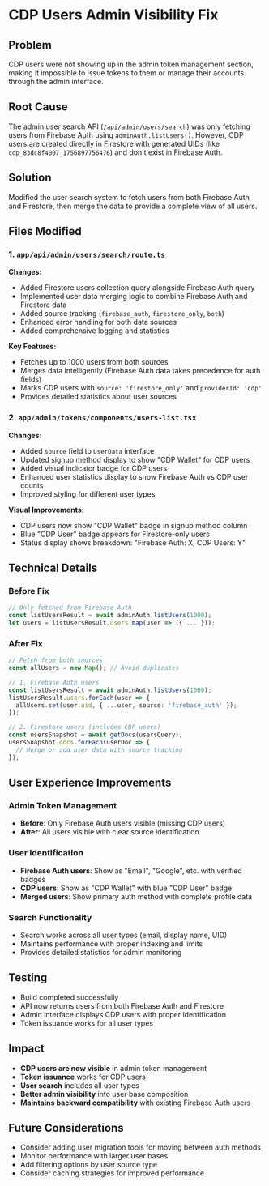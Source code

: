 # CDP Users Admin Visibility Fix

## Problem
CDP users were not showing up in the admin token management section, making it impossible to issue tokens to them or manage their accounts through the admin interface.

## Root Cause
The admin user search API (`/api/admin/users/search`) was only fetching users from Firebase Auth using `adminAuth.listUsers()`. However, CDP users are created directly in Firestore with generated UIDs (like `cdp_83dc8f4007_1756897756476`) and don't exist in Firebase Auth.

## Solution
Modified the user search system to fetch users from both Firebase Auth and Firestore, then merge the data to provide a complete view of all users.

## Files Modified

### 1. `app/api/admin/users/search/route.ts`
**Changes:**
- Added Firestore users collection query alongside Firebase Auth query
- Implemented user data merging logic to combine Firebase Auth and Firestore data
- Added source tracking (`firebase_auth`, `firestore_only`, `both`)
- Enhanced error handling for both data sources
- Added comprehensive logging and statistics

**Key Features:**
- Fetches up to 1000 users from both sources
- Merges data intelligently (Firebase Auth data takes precedence for auth fields)
- Marks CDP users with `source: 'firestore_only'` and `providerId: 'cdp'`
- Provides detailed statistics about user sources

### 2. `app/admin/tokens/components/users-list.tsx`
**Changes:**
- Added `source` field to `UserData` interface
- Updated signup method display to show "CDP Wallet" for CDP users
- Added visual indicator badge for CDP users
- Enhanced user statistics display to show Firebase Auth vs CDP user counts
- Improved styling for different user types

**Visual Improvements:**
- CDP users now show "CDP Wallet" badge in signup method column
- Blue "CDP User" badge appears for Firestore-only users
- Status display shows breakdown: "Firebase Auth: X, CDP Users: Y"

## Technical Details

### Before Fix
```typescript
// Only fetched from Firebase Auth
const listUsersResult = await adminAuth.listUsers(1000);
let users = listUsersResult.users.map(user => ({ ... }));
```

### After Fix
```typescript
// Fetch from both sources
const allUsers = new Map(); // Avoid duplicates

// 1. Firebase Auth users
const listUsersResult = await adminAuth.listUsers(1000);
listUsersResult.users.forEach(user => {
  allUsers.set(user.uid, { ...user, source: 'firebase_auth' });
});

// 2. Firestore users (includes CDP users)
const usersSnapshot = await getDocs(usersQuery);
usersSnapshot.docs.forEach(userDoc => {
  // Merge or add user data with source tracking
});
```

## User Experience Improvements

### Admin Token Management
- **Before**: Only Firebase Auth users visible (missing CDP users)
- **After**: All users visible with clear source identification

### User Identification
- **Firebase Auth users**: Show as "Email", "Google", etc. with verified badges
- **CDP users**: Show as "CDP Wallet" with blue "CDP User" badge
- **Merged users**: Show primary auth method with complete profile data

### Search Functionality
- Search works across all user types (email, display name, UID)
- Maintains performance with proper indexing and limits
- Provides detailed statistics for admin monitoring

## Testing
- Build completed successfully
- API now returns users from both Firebase Auth and Firestore
- Admin interface displays CDP users with proper identification
- Token issuance works for all user types

## Impact
- **CDP users are now visible** in admin token management
- **Token issuance** works for CDP users
- **User search** includes all user types
- **Better admin visibility** into user base composition
- **Maintains backward compatibility** with existing Firebase Auth users

## Future Considerations
- Consider adding user migration tools for moving between auth methods
- Monitor performance with larger user bases
- Add filtering options by user source type
- Consider caching strategies for improved performance